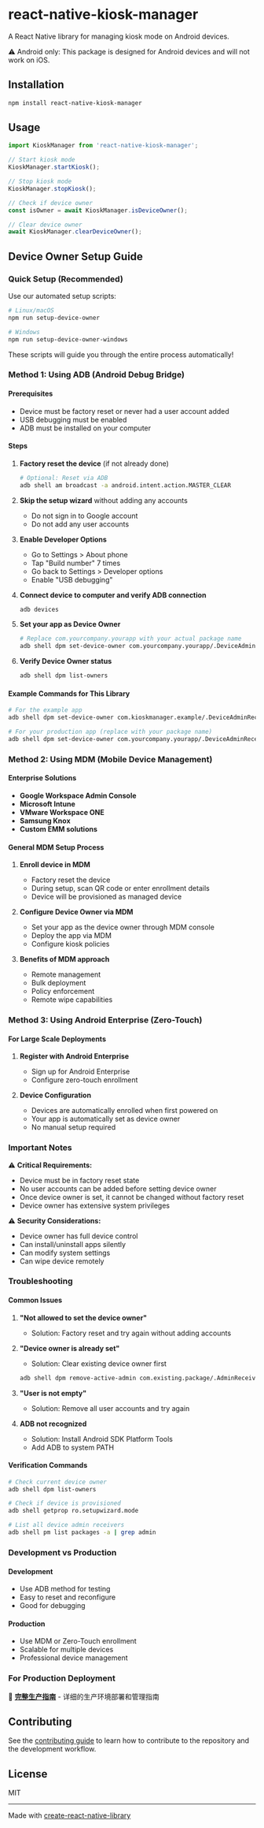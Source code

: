 # react-native-kiosk-manager

A React Native library for managing kiosk mode on Android devices.

⚠️ Android only: This package is designed for Android devices and will not work on iOS.

## Installation

```sh
npm install react-native-kiosk-manager
```

## Usage

```js
import KioskManager from 'react-native-kiosk-manager';

// Start kiosk mode
KioskManager.startKiosk();

// Stop kiosk mode
KioskManager.stopKiosk();

// Check if device owner
const isOwner = await KioskManager.isDeviceOwner();

// Clear device owner
await KioskManager.clearDeviceOwner();
```

## Device Owner Setup Guide

### Quick Setup (Recommended)

Use our automated setup scripts:

```bash
# Linux/macOS
npm run setup-device-owner

# Windows
npm run setup-device-owner-windows
```

These scripts will guide you through the entire process automatically!

### Method 1: Using ADB (Android Debug Bridge)

#### Prerequisites

- Device must be factory reset or never had a user account added
- USB debugging must be enabled
- ADB must be installed on your computer

#### Steps

1. **Factory reset the device** (if not already done)

   ```bash
   # Optional: Reset via ADB
   adb shell am broadcast -a android.intent.action.MASTER_CLEAR
   ```

2. **Skip the setup wizard** without adding any accounts
   - Do not sign in to Google account
   - Do not add any user accounts

3. **Enable Developer Options**
   - Go to Settings > About phone
   - Tap "Build number" 7 times
   - Go back to Settings > Developer options
   - Enable "USB debugging"

4. **Connect device to computer and verify ADB connection**

   ```bash
   adb devices
   ```

5. **Set your app as Device Owner**

   ```bash
   # Replace com.yourcompany.yourapp with your actual package name
   adb shell dpm set-device-owner com.yourcompany.yourapp/.DeviceAdminReceiver
   ```

6. **Verify Device Owner status**
   ```bash
   adb shell dpm list-owners
   ```

#### Example Commands for This Library

```bash
# For the example app
adb shell dpm set-device-owner com.kioskmanager.example/.DeviceAdminReceiver

# For your production app (replace with your package name)
adb shell dpm set-device-owner com.yourcompany.yourapp/.DeviceAdminReceiver
```

### Method 2: Using MDM (Mobile Device Management)

#### Enterprise Solutions

- **Google Workspace Admin Console**
- **Microsoft Intune**
- **VMware Workspace ONE**
- **Samsung Knox**
- **Custom EMM solutions**

#### General MDM Setup Process

1. **Enroll device in MDM**
   - Factory reset the device
   - During setup, scan QR code or enter enrollment details
   - Device will be provisioned as managed device

2. **Configure Device Owner via MDM**
   - Set your app as the device owner through MDM console
   - Deploy the app via MDM
   - Configure kiosk policies

3. **Benefits of MDM approach**
   - Remote management
   - Bulk deployment
   - Policy enforcement
   - Remote wipe capabilities

### Method 3: Using Android Enterprise (Zero-Touch)

#### For Large Scale Deployments

1. **Register with Android Enterprise**
   - Sign up for Android Enterprise
   - Configure zero-touch enrollment

2. **Device Configuration**
   - Devices are automatically enrolled when first powered on
   - Your app is automatically set as device owner
   - No manual setup required

### Important Notes

⚠️ **Critical Requirements:**

- Device must be in factory reset state
- No user accounts can be added before setting device owner
- Once device owner is set, it cannot be changed without factory reset
- Device owner has extensive system privileges

⚠️ **Security Considerations:**

- Device owner has full device control
- Can install/uninstall apps silently
- Can modify system settings
- Can wipe device remotely

### Troubleshooting

#### Common Issues

1. **"Not allowed to set the device owner"**
   - Solution: Factory reset and try again without adding accounts

2. **"Device owner is already set"**
   - Solution: Clear existing device owner first

   ```bash
   adb shell dpm remove-active-admin com.existing.package/.AdminReceiver
   ```

3. **"User is not empty"**
   - Solution: Remove all user accounts and try again

4. **ADB not recognized**
   - Solution: Install Android SDK Platform Tools
   - Add ADB to system PATH

#### Verification Commands

```bash
# Check current device owner
adb shell dpm list-owners

# Check if device is provisioned
adb shell getprop ro.setupwizard.mode

# List all device admin receivers
adb shell pm list packages -a | grep admin
```

### Development vs Production

#### Development

- Use ADB method for testing
- Easy to reset and reconfigure
- Good for debugging

#### Production

- Use MDM or Zero-Touch enrollment
- Scalable for multiple devices
- Professional device management

### For Production Deployment

📖 **[完整生产指南](docs/production-guide.md)** - 详细的生产环境部署和管理指南

## Contributing

See the [contributing guide](CONTRIBUTING.md) to learn how to contribute to the repository and the development workflow.

## License

MIT

---

Made with [create-react-native-library](https://github.com/callstack/react-native-builder-bob)

